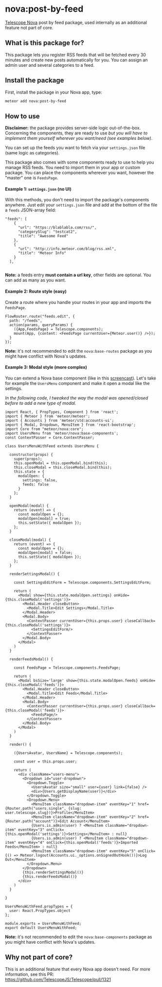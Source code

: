 # nova:post-by-feed
[Telescope Nova](https://github.com/TelescopeJS/Telescope/) post by feed package, used internally as an additional feature not part of core.

## What is this package for?
This package lets you register RSS feeds that will be fetched every 30 minutes and create new posts automatically for you. You can assign an admin user and several categories to a feed.

## Install the package
First, install the package in your Nova app, type: 
```bash
meteor add nova:post-by-feed
```

## How to use
**Disclaimer:** the package provides server-side logic out-of-the-box. Concerning the components, they are ready to use *but you will have to implement them yourself wherever you want/need (see examples below)*.

You can set up the feeds you want to fetch via your `settings.json` file (same logic as categories).

This package also comes with some components ready to use to help you manage RSS feeds. You need to import them in your app or custom package. You can place the components wherever you want, however the "master" one is `FeedsPage`.

#### Example 1: `settings.json` (no UI)
With this methods, you don't need to import the package's components anywhere. Just edit your `settings.json` file and add at the bottom of the file a `feeds` JSON-array field:
```
"feeds": [
    {
      "url": "https://blablabla.com/rss/",
      "categorySlug": "testcat2",
      "title": "Awesome Feed"
    },
    {
      "url": "http://info.meteor.com/blog/rss.xml",
      "title": "Meteor Info"
    }
  ],
  
```

**Note:** a feeds entry **must contain a url key**, other fields are optional. You can add as many as you want.

#### Example 2: Route style (easy)
Create a route where you handle your routes in your app and imports the `FeedsPage`.

```
FlowRouter.route("feeds.edit", {
  path: "/feeds",
  action(params, queryParams) {
    ({App,FeedsPage} = Telescope.components);
    mount(App, {content: <FeedsPage currentUser={Meteor.user()} />});
  }
});
```

**Note:** it's not recommended to edit the `nova:base-routes` package as you might have conflict with Nova's updates.


#### Example 3: Modal style (more complex)
You can extend a Nova base component (like in this [screencast](https://www.youtube.com/watch?v=L8t4Ziw-kdQ)). Let's take for example the `UsersMenu` component and make it open a modal like the settings.

*In the following code, I tweaked the way the modal was opened/closed before to add a new type of modal.*

```
import React, { PropTypes, Component } from 'react';
import { Meteor } from 'meteor/meteor';
import { Accounts } from 'meteor/std:accounts-ui';
import { Modal, Dropdown, MenuItem } from 'react-bootstrap';
import Core from "meteor/nova:core";
import UsersMenu from 'meteor/nova:base-components';
const ContextPasser = Core.ContextPasser;

class UsersMenuWithFeed extends UsersMenu {

  constructor(props) {
    super(props);
    this.openModal = this.openModal.bind(this);
    this.closeModal = this.closeModal.bind(this);
    this.state = {
      modalOpen: {
        settings: false,
        feeds: false
      }
    };
  }

  openModal(modal) {
    return (event) => {
      const modalOpen = {};
      modalOpen[modal] = true;
      this.setState({ modalOpen });
    };
  }

  closeModal(modal) {
    return (event) => {
      const modalOpen = {};
      modalOpen[modal] = false;
      this.setState({ modalOpen });
    };
  }

  renderSettingsModal() {
   
    const SettingsEditForm = Telescope.components.SettingsEditForm;

    return (
      <Modal show={this.state.modalOpen.settings} onHide={this.closeModal('settings')}>
        <Modal.Header closeButton>
          <Modal.Title>Edit Settings</Modal.Title>
        </Modal.Header>        
        <Modal.Body>
          <ContextPasser currentUser={this.props.user} closeCallback={this.closeModal('settings')}>
            <SettingsEditForm/>
          </ContextPasser>
        </Modal.Body>
      </Modal>
    )
  }

  renderFeedsModal() {

    const FeedsPage = Telescope.components.FeedsPage;

    return (
      <Modal bsSize='large' show={this.state.modalOpen.feeds} onHide={this.closeModal('feeds')}>
        <Modal.Header closeButton>
          <Modal.Title>Edit Feeds</Modal.Title>
        </Modal.Header>
        <Modal.Body>
          <ContextPasser currentUser={this.props.user} closeCallback={this.closeModal('feeds')}>
            <FeedsPage/>
          </ContextPasser>
        </Modal.Body>
      </Modal>
    )
  }

  render() {

    ({UsersAvatar, UsersName} = Telescope.components);

    const user = this.props.user;

    return (
      <div className="users-menu">
        <Dropdown id="user-dropdown">
          <Dropdown.Toggle>
            <UsersAvatar size="small" user={user} link={false} />
            <div>{Users.getDisplayName(user)}</div>
          </Dropdown.Toggle>
          <Dropdown.Menu>
            <MenuItem className="dropdown-item" eventKey="1" href={Router.path("users.single", {slug: user.telescope.slug})}>Profile</MenuItem>
            <MenuItem className="dropdown-item" eventKey="2" href={Router.path("account")}>Edit Account</MenuItem>
            {Users.is.admin(user) ? <MenuItem className="dropdown-item" eventKey="3" onClick={this.openModal('settings')}>Settings</MenuItem> : null}
            {Users.is.admin(user) ? <MenuItem className="dropdown-item" eventKey="4" onClick={this.openModal('feeds')}>Imported Feeds</MenuItem> : null}
            <MenuItem className="dropdown-item" eventKey="5" onClick={() => Meteor.logout(Accounts.ui._options.onSignedOutHook())}>Log Out</MenuItem>
          </Dropdown.Menu>
        </Dropdown>
        {this.renderSettingsModal()}
        {this.renderFeedsModal()}
      </div>
    ) 
  }

}

UsersMenuWithFeed.propTypes = {
  user: React.PropTypes.object
};

module.exports = UsersMenuWithFeed;
export default UsersMenuWithFeed;
```

**Note:** it's not recommended to edit the `nova:base-components` package as you might have conflict with Nova's updates.

## Why not part of core?
This is an additional feature that every Nova app doesn't need. For more information, see this PR: https://github.com/TelescopeJS/Telescope/pull/1321

